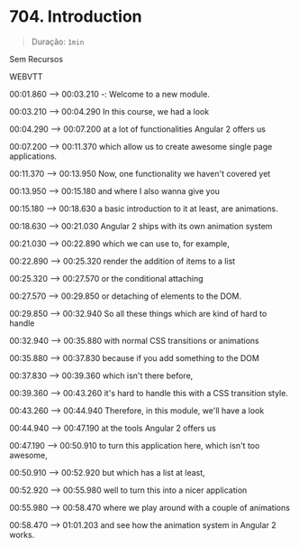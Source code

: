 # 704. Introduction

> Duração: `1min`

Sem Recursos

WEBVTT

00:01.860 --> 00:03.210
-: Welcome to a new module.

00:03.210 --> 00:04.290
In this course, we had a look

00:04.290 --> 00:07.200
at a lot of functionalities Angular 2 offers us

00:07.200 --> 00:11.370
which allow us to create awesome single page applications.

00:11.370 --> 00:13.950
Now, one functionality we haven't covered yet

00:13.950 --> 00:15.180
and where I also wanna give you

00:15.180 --> 00:18.630
a basic introduction to it at least, are animations.

00:18.630 --> 00:21.030
Angular 2 ships with its own animation system

00:21.030 --> 00:22.890
which we can use to, for example,

00:22.890 --> 00:25.320
render the addition of items to a list

00:25.320 --> 00:27.570
or the conditional attaching

00:27.570 --> 00:29.850
or detaching of elements to the DOM.

00:29.850 --> 00:32.940
So all these things which are kind of hard to handle

00:32.940 --> 00:35.880
with normal CSS transitions or animations

00:35.880 --> 00:37.830
because if you add something to the DOM

00:37.830 --> 00:39.360
which isn't there before,

00:39.360 --> 00:43.260
it's hard to handle this with a CSS transition style.

00:43.260 --> 00:44.940
Therefore, in this module, we'll have a look

00:44.940 --> 00:47.190
at the tools Angular 2 offers us

00:47.190 --> 00:50.910
to turn this application here, which isn't too awesome,

00:50.910 --> 00:52.920
but which has a list at least,

00:52.920 --> 00:55.980
well to turn this into a nicer application

00:55.980 --> 00:58.470
where we play around with a couple of animations

00:58.470 --> 01:01.203
and see how the animation system in Angular 2 works.
